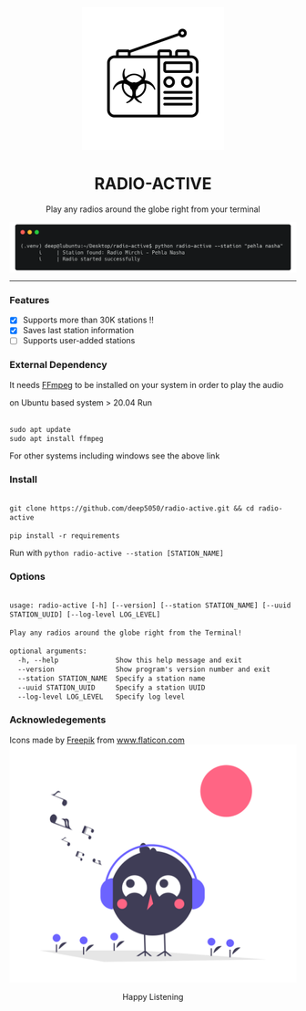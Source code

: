 <div align=center>
<p align=center><img src=images/logo.png width=250px></p>
<h1 align=center> RADIO-ACTIVE </h1>
<p align=center> Play any radios around the globe right from your terminal </p>


<img align=center src=images/example_1.png >

<hr>
</div>


### Features 
- [x] Supports more than 30K stations !!
- [x] Saves last station information 
- [ ] Supports user-added stations

### External Dependency 

It needs [FFmpeg](https://ffmpeg.org/download.html) to be installed on your system in order to play the audio

on Ubuntu based system > 20.04 Run

``` 

sudo apt update
sudo apt install ffmpeg
```

For other systems including windows see the above link

### Install

``` 

git clone https://github.com/deep5050/radio-active.git && cd radio-active

pip install -r requirements
```

Run with `python radio-active --station [STATION_NAME]`

### Options

``` 

usage: radio-active [-h] [--version] [--station STATION_NAME] [--uuid STATION_UUID] [--log-level LOG_LEVEL]

Play any radios around the globe right from the Terminal!

optional arguments:
  -h, --help              Show this help message and exit
  --version               Show program's version number and exit
  --station STATION_NAME  Specify a station name
  --uuid STATION_UUID     Specify a station UUID
  --log-level LOG_LEVEL   Specify log level
```

### Acknowledegements

<div>Icons made by <a href="https://www.freepik.com" title="Freepik">Freepik</a> from <a href="https://www.flaticon.com/" title="Flaticon">www.flaticon.com</a></div>

<div align=center>
<img src=images/footer.png>
<p align=center> Happy Listening </p>
</div>
